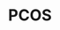 ---
title: PCOS
crosslinks:
- xxketo
- TTC_PCOS
- AsianBeauty
- SkincareAddiction
- vegetarianketo
- intermittentfasting
- keto
- TryingForABaby
- xxfitness
- Hidradenitis
- KetoBabies
- diabetes
- ttcafterloss
- NoStupidQuestions
- hidradenitis
- HaircareScience
- JUSTNOFAMILY
- zerocarb
- ketobabies
- ketogains
---